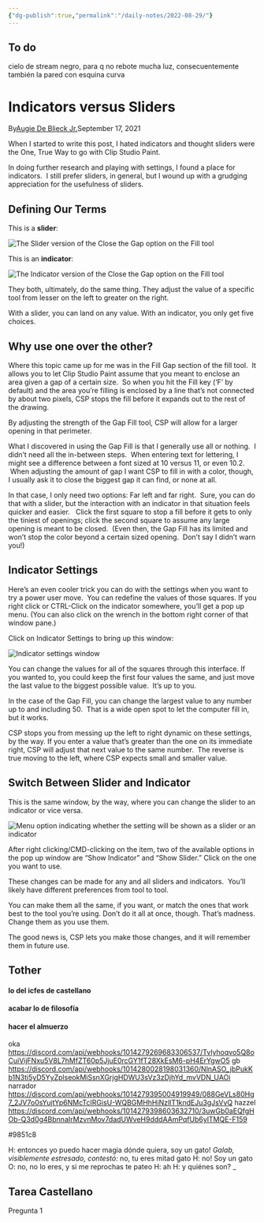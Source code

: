 ```yaml
---
{"dg-publish":true,"permalink":"/daily-notes/2022-08-29/"}
---
```



## To do

cielo de stream negro, para q no rebote mucha luz, consecuentemente también la pared con esquina curva



# Indicators versus Sliders

By[Augie De Blieck Jr.](http://pipelinecomics.com/)September 17, 2021

When I started to write this post, I hated indicators and thought sliders were the One, True Way to go with Clip Studio Paint.

In doing further research and playing with settings, I found a place for indicators.  I still prefer sliders, in general, but I wound up with a grudging appreciation for the usefulness of sliders.

## Defining Our Terms

This is a **slider**:

![The Slider version of the Close the Gap option on the Fill tool](https://www.pipelinecomics.com/learncsp/wp-content/uploads/sites/9/2017/01/close_the_gap_slider.jpeg?ezimgfmt=rs:250x58/rscb1/ng:webp/ngcb1)

This is an **indicator**:

![The Indicator version of the Close the Gap option on the Fill tool](https://www.pipelinecomics.com/learncsp/wp-content/uploads/sites/9/2017/01/close_the_gap_indicator.jpeg?ezimgfmt=rs:250x51/rscb1/ng:webp/ngcb1)

They both, ultimately, do the same thing. They adjust the value of a specific tool from lesser on the left to greater on the right.

With a slider, you can land on any value. With an indicator, you only get five choices.

## Why use one over the other?

Where this topic came up for me was in the Fill Gap section of the fill tool.  It allows you to let Clip Studio Paint assume that you meant to enclose an area given a gap of a certain size.  So when you hit the Fill key (‘F’ by default) and the area you’re filling is enclosed by a line that’s not connected by about two pixels, CSP stops the fill before it expands out to the rest of the drawing.

By adjusting the strength of the Gap Fill tool, CSP will allow for a larger opening in that perimeter.

What I discovered in using the Gap Fill is that I generally use all or nothing.  I didn’t need all the in-between steps.  When entering text for lettering, I might see a difference between a font sized at 10 versus 11, or even 10.2.  When adjusting the amount of gap I want CSP to fill in with a color, though, I usually ask it to close the biggest gap it can find, or none at all.

In that case, I only need two options: Far left and far right.  Sure, you can do that with a slider, but the interaction with an indicator in that situation feels quicker and easier.   Click the first square to stop a fill before it gets to only the tiniest of openings; click the second square to assume any large opening is meant to be closed.  (Even then, the Gap Fill has its limited and won’t stop the color beyond a certain sized opening.  Don’t say I didn’t warn you!)

## Indicator Settings

Here’s an even cooler trick you can do with the settings when you want to try a power user move.  You can redefine the values of those squares. If you right click or CTRL-Click on the indicator somewhere, you’ll get a pop up menu. (You can also click on the wrench in the bottom right corner of that window pane.)

Click on Indicator Settings to bring up this window:

![Indicator settings window](https://www.pipelinecomics.com/learncsp/wp-content/uploads/sites/9/2017/01/csp_indicator_settings.jpeg?ezimgfmt=rs:475x155/rscb1/ng:webp/ngcb1)

You can change the values for all of the squares through this interface. If you wanted to, you could keep the first four values the same, and just move the last value to the biggest possible value.  It’s up to you.

In the case of the Gap Fill, you can change the largest value to any number up to and including 50.  That is a wide open spot to let the computer fill in, but it works.

CSP stops you from messing up the left to right dynamic on these settings, by the way. If you enter a value that’s greater than the one on its immediate right, CSP will adjust that next value to the same number.  The reverse is true moving to the left, where CSP expects small and smaller value.

## Switch Between Slider and Indicator

This is the same window, by the way, where you can change the slider to an indicator or vice versa.

![Menu option indicating whether the setting will be shown as a slider or an indicator](https://www.pipelinecomics.com/learncsp/wp-content/uploads/sites/9/2017/01/csp_change_slider_vs_indicator.jpeg?ezimgfmt=rs:350x161/rscb1/ng:webp/ngcb1)

After right clicking/CMD-clicking on the item, two of the available options in the pop up window are “Show Indicator” and “Show Slider.” Click on the one you want to use.

These changes can be made for any and all sliders and indicators.  You’ll likely have different preferences from tool to tool.

You can make them all the same, if you want, or match the ones that work best to the tool you’re using. Don’t do it all at once, though. That’s madness. Change them as you use them.

The good news is, CSP lets you make those changes, and it will remember them in future use.
## Tother


#### lo del icfes de castellano

#### acabar lo de filosofía

####  hacer el almuerzo



oka
https://discord.com/api/webhooks/1014279269683306537/Tvlyhoqvo5Q8oCuiVijFNxu5V8L7hMfZT60p5JjuE0rcGY1fT28XkEsM6-pH4ErYgwO5
gb
https://discord.com/api/webhooks/1014280028198031360/NlnASO_jbPukKb1N3ti5yD5YyZplseokMiSsnXGrjgHDWU3sVz3zDjhYd_mvVDN_UAOi
narrador
https://discord.com/api/webhooks/1014279395004919949/088GeVLs80Hg7_2JV7o0sYujtYp6NMcTcIRGisU-WQBGMHhHiNzlIT1kndEJu3gJsVvQ
hazzel
https://discord.com/api/webhooks/1014279398603632710/3uwGb0aEQfgHOb-Q3d0g4BbnnaIrMzvnMov7dadUWveH9dddAAmPqfUb6ylTMQE-F159


#9851c8




H: entonces yo puedo hacer magia dónde quiera, soy un gato!
_Galab, visiblemente estresado, contestó:_ no, tu eres mitad gato
H: no! Soy un gato
O: no, no lo eres, y si me reprochas te pateo
H: ah
H: y quiénes son?
_


## Tarea Castellano

Pregunta 1